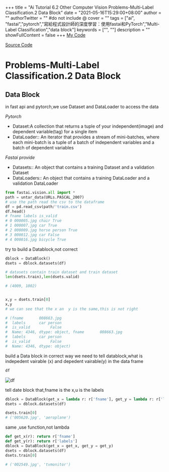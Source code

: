 +++
title = "Ai Tutorial 6.2 Other Computer Vision Problems-Multi-Label Classification.2 Data Block"
date = "2021-05-16T15:29:00+08:00"
author = ""
authorTwitter = "" #do not include @
cover = ""
tags = ["ai", "fastai","pytorch","寫給程式設計師的深度學習：使用fastai和PyTorch","Multi-Label Classification","data block"]
keywords = ["", ""]
description = ""
showFullContent = false
+++
[My Code
](https://colab.research.google.com/drive/1VzYTbBKx-JPfJ1FaLHOhG1Hpf3GNdG5C?usp=sharing)

[Source Code
](https://colab.research.google.com/github/fastai/fastbook/blob/master/06_multicat.ipynb)

# Problems-Multi-Label Classification.2  Data Block

## Data Block

in fast api and pytorch,we use Dataset and DataLoader to access the data

_Pytorch_

* Dataset:A collection that returns a tuple of your independent(image) and dependent variable(tag) for a single item
* DataLoader:: An iterator that provides a stream of mini-batches, where each mini-batch is a tuple of a batch of independent variables and a batch of dependent variables

_Fastai provide_

* Datasets:: An object that contains a training Dataset and a validation Dataset
* DataLoaders:: An object that contains a training DataLoader and a validation DataLoader

```py
from fastai.vision.all import *
path = untar_data(URLs.PASCAL_2007)
# use the path read the csv to the dataframe
df = pd.read_csv(path/'train.csv')
df.head()
# fname labels is_valid
# 0 000005.jpg chair True
# 1 000007.jpg car True
# 2 000009.jpg horse person True
# 3 000012.jpg car False
# 4 000016.jpg bicycle True
```

try to build a Datablock,not correct

```py
dblock = DataBlock()
dsets = dblock.datasets(df)
```

```py
# datasets contain train dataset and train dataset
len(dsets.train),len(dsets.valid)

# (4009, 1002)
```

```py

x,y = dsets.train[0]
x,y
# we can see that the x an  y is the same,this is not right

# (fname       008663.jpg
#  labels      car person
#  is_valid         False
#  Name: 4346, dtype: object, fname       008663.jpg
#  labels      car person
#  is_valid         False
#  Name: 4346, dtype: object)
```

build a Data block in correct way
we need to tell datablock,what is indepedent vairable (x) and depedent vairable(y) in the data frame

```py
df
```

![df](/img/ai_t/t1/df.PNG)


tell date block that,fname is the x,u is the labels
```py
dblock = DataBlock(get_x = lambda r: r['fname'], get_y = lambda r: r['labels'])
dsets = dblock.datasets(df)
```

```py
dsets.train[0]
# ('005620.jpg', 'aeroplane')
```

same ,use function,not lambda

```py
def get_x(r): return r['fname']
def get_y(r): return r['labels']
dblock = DataBlock(get_x = get_x, get_y = get_y)
dsets = dblock.datasets(df)
dsets.train[0]

# ('002549.jpg', 'tvmonitor')

```
